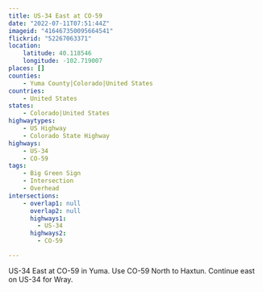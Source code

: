 ```yaml
---
title: US-34 East at CO-59
date: "2022-07-11T07:51:44Z"
imageid: "416467350095664541"
flickrid: "52267063371"
location:
    latitude: 40.118546
    longitude: -102.719007
places: []
counties:
    - Yuma County|Colorado|United States
countries:
    - United States
states:
    - Colorado|United States
highwaytypes:
    - US Highway
    - Colorado State Highway
highways:
    - US-34
    - CO-59
tags:
    - Big Green Sign
    - Intersection
    - Overhead
intersections:
    - overlap1: null
      overlap2: null
      highways1:
        - US-34
      highways2:
        - CO-59

---
```

US-34 East at CO-59 in Yuma.  Use CO-59 North to Haxtun.  Continue east on US-34 for Wray.